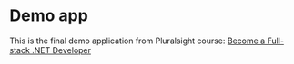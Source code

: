# Demo app

This is the final demo application from Pluralsight course:
[Become a Full-stack .NET Developer](https://app.pluralsight.com/library/courses/full-stack-dot-net-developer-fundamentals/table-of-contents)
